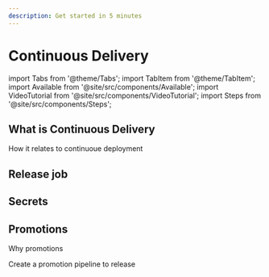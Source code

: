 ```yaml
---
description: Get started in 5 minutes
---
```


# Continuous Delivery

import Tabs from '@theme/Tabs';
import TabItem from '@theme/TabItem';
import Available from '@site/src/components/Available';
import VideoTutorial from '@site/src/components/VideoTutorial';
import Steps from '@site/src/components/Steps';


## What is Continuous Delivery

How it relates to continuoue deployment

## Release job

## Secrets

## Promotions

Why promotions

Create a promotion pipeline to release

